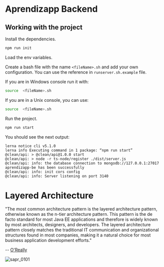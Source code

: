 
# Aprendizapp Backend
## Working with the project

Install the dependencies.

```sh
npm run init
```

Load the env variables.

Create a bash file with the name `<fileName>.sh` and add your own configuration. You can use the reference in `runserver.sh.example` file.

If you are in Windows console run it with:
```sh
source  <fileName>.sh
```

If you are in a Unix console, you can use:
```sh
source  <fileName>.sh
```

Run the project.
```sh
npm run start
```

You should see the next output:
```
lerna notice cli v5.1.0  
lerna info Executing command in 1 package: “npm run start”  
@clean/api: > @clean/api@1.0.0 start  
@clean/api: > node -r ts-node/register ./dist/server.js  
@clean/api: info: the database connection to mongodb://127.0.0.1:27017 aprendizapp-be has been successfully  
@clean/api: info: init cors config  
@clean/api: info: Server listening on port 3140
```


# Layered Architecture

"The most common architecture pattern is the layered architecture pattern, otherwise known as the n-tier architecture pattern. This pattern is the de facto standard for most Java EE applications and therefore is widely known by most architects, designers, and developers. The layered architecture pattern closely matches the traditional IT communication and organizational structures found in most companies, making it a natural choice for most business application development efforts."

-- [O'Really](https://www.oreilly.com/library/view/software-architecture-patterns/9781491971437/ch01.html)

![sapr_0101](https://github.com/magdy-zon/aprendizapp-backend/assets/609756/8f247b16-850f-413c-a4a7-3f8620bd41ba)


